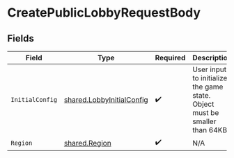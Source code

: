 # CreatePublicLobbyRequestBody


## Fields

| Field                                                                         | Type                                                                          | Required                                                                      | Description                                                                   |
| ----------------------------------------------------------------------------- | ----------------------------------------------------------------------------- | ----------------------------------------------------------------------------- | ----------------------------------------------------------------------------- |
| `InitialConfig`                                                               | [shared.LobbyInitialConfig](../../../pkg/models/shared/lobbyinitialconfig.md) | :heavy_check_mark:                                                            | User input to initialize the game state. Object must be smaller than 64KB.    |
| `Region`                                                                      | [shared.Region](../../../pkg/models/shared/region.md)                         | :heavy_check_mark:                                                            | N/A                                                                           |